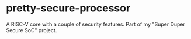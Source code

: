 # pretty-secure-processor
A RISC-V core with a couple of security features. Part of my "Super Duper Secure SoC" project.
